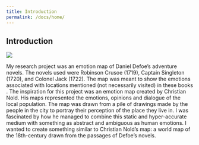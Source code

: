 ```yaml
---
title: Introduction
permalink: /docs/home/
---
```


## Introduction

<img src="{{site.baseurl}}/img/nold-map.jpg">

My research project was an emotion map of Daniel Defoe’s adventure novels. The novels used were Robinson Crusoe (1719), Captain Singleton (1720), and Colonel Jack (1722). The map was meant to show the emotions associated with locations mentioned (not necessarily visited) in these books . The inspiration for this project was an emotion map created by Christian Nold. His maps represented the emotions, opinions and dialogue of the local population. The map was drawn from a pile of drawings made by the people in the city to portray their perception of the place they live in. I was fascinated by how he managed to combine this static and hyper-accurate medium with something as abstract and ambiguous as human emotions. I wanted to create something similar to Christian Nold’s map: a world map of the 18th-century drawn from the passages of Defoe’s novels.


